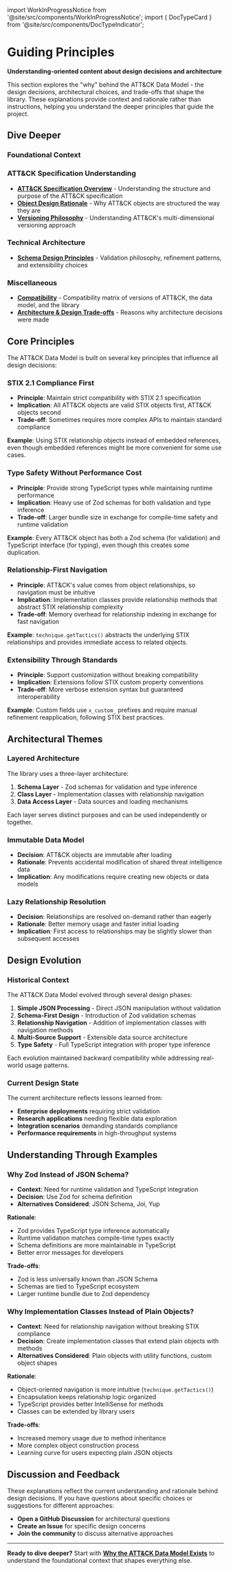import WorkInProgressNotice from '@site/src/components/WorkInProgressNotice';
import { DocTypeCard } from '@site/src/components/DocTypeIndicator';

# Guiding Principles

<WorkInProgressNotice />

**Understanding-oriented content about design decisions and architecture**

This section explores the "why" behind the ATT&CK Data Model - the design decisions, architectural choices, and trade-offs that shape the library. These explanations provide context and rationale rather than instructions, helping you understand the deeper principles that guide the project.

## Dive Deeper

### Foundational Context

<div className="row">
  <div className="col col--6">
    <DocTypeCard
        type='principles'
        title='Why the ATT&CK Data Model Exists'
        description='The problem context, solution approach, and value proposition'
        href='./why-adm-exists'
    />
  </div>
  <div className="col col--6">
    <DocTypeCard
        type='principles'
        title='STIX 2.1 as the Foundation'
        description='Why STIX was chosen and how it shapes the architecture'
        href='./stix-foundation'
    />
  </div>
</div>

### ATT&CK Specification Understanding

- **[ATT&CK Specification Overview](./attack-specification-overview)** - Understanding the structure and purpose of the ATT&CK specification
- **[Object Design Rationale](./object-design-rationale)** - Why ATT&CK objects are structured the way they are
- **[Versioning Philosophy](./versioning-philosophy)** - Understanding ATT&CK's multi-dimensional versioning approach

### Technical Architecture

- **[Schema Design Principles](./schema-design)** - Validation philosophy, refinement patterns, and extensibility choices

### Miscellaneous

- **[Compatibility](./compatibility)** - Compatibility matrix of versions of ATT&CK, the data model, and the library
- **[Architecture & Design Trade-offs](./trade-offs)** - Reasons why architecture decisions were made

## Core Principles

The ATT&CK Data Model is built on several key principles that influence all design decisions:

### STIX 2.1 Compliance First

- **Principle**: Maintain strict compatibility with STIX 2.1 specification
- **Implication**: All ATT&CK objects are valid STIX objects first, ATT&CK objects second
- **Trade-off**: Sometimes requires more complex APIs to maintain standard compliance

**Example**: Using STIX relationship objects instead of embedded references, even though embedded references might be more convenient for some use cases.

### Type Safety Without Performance Cost

- **Principle**: Provide strong TypeScript types while maintaining runtime performance
- **Implication**: Heavy use of Zod schemas for both validation and type inference
- **Trade-off**: Larger bundle size in exchange for compile-time safety and runtime validation

**Example**: Every ATT&CK object has both a Zod schema (for validation) and TypeScript interface (for typing), even though this creates some duplication.

### Relationship-First Navigation

- **Principle**: ATT&CK's value comes from object relationships, so navigation must be intuitive
- **Implication**: Implementation classes provide relationship methods that abstract STIX relationship complexity
- **Trade-off**: Memory overhead for relationship indexing in exchange for fast navigation

**Example**: `technique.getTactics()` abstracts the underlying STIX relationships and provides immediate access to related objects.

### Extensibility Through Standards

- **Principle**: Support customization without breaking compatibility
- **Implication**: Extensions follow STIX custom property conventions
- **Trade-off**: More verbose extension syntax but guaranteed interoperability

**Example**: Custom fields use `x_custom_` prefixes and require manual refinement reapplication, following STIX best practices.

## Architectural Themes

### Layered Architecture

The library uses a three-layer architecture:

1. **Schema Layer** - Zod schemas for validation and type inference
2. **Class Layer** - Implementation classes with relationship navigation
3. **Data Access Layer** - Data sources and loading mechanisms

Each layer serves distinct purposes and can be used independently or together.

### Immutable Data Model

- **Decision**: ATT&CK objects are immutable after loading
- **Rationale**: Prevents accidental modification of shared threat intelligence data
- **Implication**: Any modifications require creating new objects or data models

### Lazy Relationship Resolution

- **Decision**: Relationships are resolved on-demand rather than eagerly
- **Rationale**: Better memory usage and faster initial loading
- **Implication**: First access to relationships may be slightly slower than subsequent accesses

## Design Evolution

### Historical Context

The ATT&CK Data Model evolved through several design phases:

1. **Simple JSON Processing** - Direct JSON manipulation without validation
2. **Schema-First Design** - Introduction of Zod validation schemas
3. **Relationship Navigation** - Addition of implementation classes with navigation methods
4. **Multi-Source Support** - Extensible data source architecture
5. **Type Safety** - Full TypeScript integration with proper type inference

Each evolution maintained backward compatibility while addressing real-world usage patterns.

### Current Design State

The current architecture reflects lessons learned from:

- **Enterprise deployments** requiring strict validation
- **Research applications** needing flexible data exploration
- **Integration scenarios** demanding standards compliance
- **Performance requirements** in high-throughput systems

## Understanding Through Examples

### Why Zod Instead of JSON Schema?

- **Context**: Need for runtime validation and TypeScript integration
- **Decision**: Use Zod for schema definition
- **Alternatives Considered**: JSON Schema, Joi, Yup

**Rationale**:

- Zod provides TypeScript type inference automatically
- Runtime validation matches compile-time types exactly
- Schema definitions are more maintainable in TypeScript
- Better error messages for developers

**Trade-offs**:

- Zod is less universally known than JSON Schema
- Schemas are tied to TypeScript ecosystem
- Larger runtime bundle due to Zod dependency

### Why Implementation Classes Instead of Plain Objects?

- **Context**: Need for relationship navigation without breaking STIX compliance
- **Decision**: Create implementation classes that extend plain objects with methods
- **Alternatives Considered**: Plain objects with utility functions, custom object shapes

**Rationale**:

- Object-oriented navigation is more intuitive (`technique.getTactics()`)
- Encapsulation keeps relationship logic organized
- TypeScript provides better IntelliSense for methods
- Classes can be extended by library users

**Trade-offs**:

- Increased memory usage due to method inheritance
- More complex object construction process
- Learning curve for users expecting plain JSON objects

## Discussion and Feedback

These explanations reflect the current understanding and rationale behind design decisions.
If you have questions about specific choices or suggestions for different approaches:

- **Open a GitHub Discussion** for architectural questions
- **Create an Issue** for specific design concerns
- **Join the community** to discuss alternative approaches

---

**Ready to dive deeper?** Start with **[Why the ATT&CK Data Model Exists](./why-adm-exists)** to understand the foundational context that shapes everything else.
